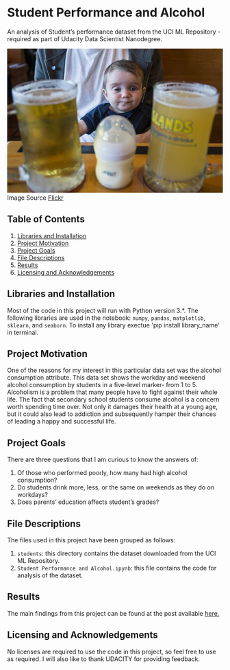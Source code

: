 # Student Performance and Alcohol

An analysis of Student’s performance dataset from the UCI ML Repository - required as part of Udacity Data Scientist Nanodegree.

![alt text](titleimg.jpg)<br>
Image Source [Flickr](https://www.flickr.com/photos/evaxebra/13790965843)

## Table of Contents

1. [Libraries and Installation](#libraries-and-installation)
2. [Project Motivation](#project-motivation)
3. [Project Goals](#project-goals)
4. [File Descriptions](#file-descriptions)
5. [Results](#results)
6. [Licensing and Acknowledgements](#licensing-and-acknowledgements)


## Libraries and Installation
Most of the code in this project will run with Python version 3.*. 
The following libraries are used in the notebook: `numpy`, `pandas`, `matplotlib`, `sklearn`, and `seaborn`.
To install any library exectue 'pip install library_name' in terminal.


## Project Motivation
One of the reasons for my interest in this particular data set was the alcohol consumption attribute. This data set shows the workday and weekend alcohol consumption by students in a five-level marker- from 1 to 5. Alcoholism is a problem that many people have to fight against their whole life. The fact that secondary school students consume alcohol is a concern worth spending time over. Not only it damages their health at a young age, but it could also lead to addiction and subsequently hamper their chances of leading a happy and successful life.

## Project Goals
There are three questions that I am curious to know the answers of:
1. Of those who performed poorly, how many had high alcohol consumption?
2. Do students drink more, less, or the same on weekends as they do on workdays?
3. Does parents’ education affects student’s grades?

## File Descriptions
The files used in this project have been grouped as follows:
1. `students`: this directory contains the dataset downloaded from the UCI ML Repository.
2. `Student Performance and Alcohol.ipynb`: this file contains the code for analysis of the dataset.

## Results
The main findings from this project can be found at the post available [here.](https://abhyuday-singh.medium.com/students-performance-and-alcohol-faa797b8a551)

## Licensing and Acknowledgements
No licenses are required to use the code in this project, so feel free to use as required. I will also like to thank UDACITY for providing feedback. 
